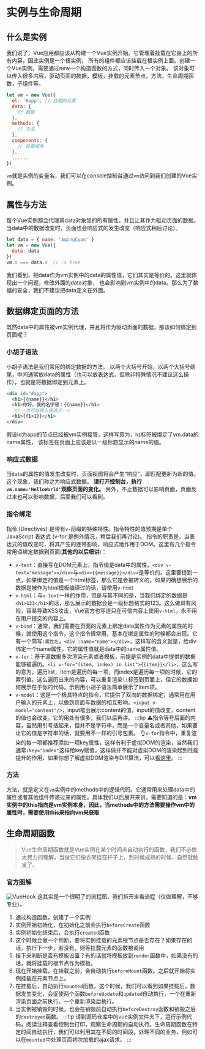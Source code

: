 # 实例与生命周期
## 什么是实例
我们说了，Vue应用都应该从构建一个Vue实例开始。它管理着挂载在它身上的所有内容，因此实例是一个根实例，
所有的组件都应该挂载在根实例上面。创建一个Vue实例，需要通过new一个构造函数的方式，同时传入一个对象。
该对象可以传入很多内容，驱动页面的数据，模板，挂载的元素节点，方法，生命周期函数，子组件等。
```js
let vm = new Vue({
  el: '#app', // 挂载的元素
  data: {
    // 数据
  },
  methods: {
    // 方法
  },
  components: {
    // 挂载组件
  },
  ......
})
```
`vm`就是实例的变量名，我们可以在console控制台通过`vm`访问到我们创建的Vue实例。
## 属性与方法
每个Vue实例都会代理其data对象里的所有属性，并且让其作为驱动页面的数据。当data中的数据改变时，页面也会响应式的发生改变（响应式稍后讨论）。
```js
let data = { name: 'AqingCyan' }
let vm = new Vue({ 
  data: data
})
vm.a === data.a  // -> true
```
我们看到，把data作为vm实例中的data的属性值，它们其实是等价的。这里就体现出一个问题，修改外面的data对象，
也会影响到vm实例中的data。那么为了数据的安全，我们不建议把data定义在外面。
## 数据绑定页面的方法
既然data中的属性被vm实例代理，并且将作为驱动页面的数据，那该如何绑定到页面呢？
### 小胡子语法
小胡子语法是我们常用的绑定数据的方法。
以两个大括号开始，以两个大括号结尾，中间通常放data的属性（也可以放表达式，但除非特殊情况不建议这么操作），也就是将数据绑定到元素上。
```html
<div id="#app">
  <h1>{{name}}</h1>
  <h1>你好，我的名字是：{{name}}</h1>
   <!--也可以放入表达式-->
  <h1>{{1+1}}</h1>
</div>
```
假设id为app的节点已经被vm实例接管，这样写意为，`h1`标签被绑定了vm.data的name属性，
该标签在页面上应该是以一级标题显示的name的值。
### 响应式数据
当`data`的属性的值发生改变时，页面视图将会产生“响应”，即匹配更新为新的值。这个现象，我们称之为响应式数据。
**请打开控制台，执行`vm.name='HelloWorld'`观察页面的变化。** 另外，不止数据可以影响页面，页面反过来也可以影响数据，后面我们可以看到。
### 指令绑定
指令 (Directives) 是带有`v-`前缀的特殊特性。指令特性的值预期是单个 JavaScript 表达式 (v-for 是例外情况，稍后我们再讨论)。
指令的职责是，当表达式的值改变时，将其产生的连带影响，响应式地作用于DOM。这里有几个指令常用语绑定数据到页面(**其他的以后细讲**)：
- `v-text`：直接写在DOM元素上，指令值是data中的属性，`<div v-text="message"></div>`与`<div>{{message}}</div>`是等价的。这里要提到一点，如果绑定的值是一个html标签，那么它是会被转义的。如果的确想展示的数据是被作为html模板编译过的话，请使用`v-html`
- `v-html`：与`v-text`一样的作用，但是与其不同的是，当我们绑定的数据是`<h1>123</h1>`的话，那么展示的数据会是一级标题格式的123。这么做具有风险，容易导致XSS攻击，Vue官方也写道只在可信内容上使用`v-html`，永不用在用户提交的内容上。
- `v-bind`：通常，我们需要在页面的元素上绑定data属性作为元素的属性的时候，就使用这个指令，这个指令很常用，基本在绑定属性的时候都会出现。它有一个简写`:属性名`，`<div :name="name"></div>`，这样写的含义就是，给div绑定一个name属性，它的属性值就是data中的name属性值。
- `v-for`：基于源数据多次渲染元素或者模板，前提是实例的data中提供的数据能够被遍历。`<li v-for="(item, index) in list">{{item}}</li>`，这么写的意为，遍历list，item是遍历的每一项，而index是遍历每一项的时候，它的索引值。这么遍历出来的内容，可以重复渲染`li`标签到页面上，但它的数据如何展示在于你的代码，示例用小胡子语法简单展示了item项。
- `v-model`：这是一个极具特点的指令，它提供了双向的数据绑定，通常用在用户输入的元素上，以做到页面与数据的相互影响。`<input v-model="content"/>`，input框会展示content的值，input的值改变，content的值也会改变。它的用处有很多，我们以后再讲。
:::tip
:warning:指令等号后面的内容，虽然用引号括起来，但并不是字符串，而是一个变量名或者其他，如果要让它的值是字符串的话，就要用不一样的引号包裹。
:ok_hand:`v-for`指令中，重复渲染的每一项都推荐添加一项key属性，这样有利于虚拟DOM的渲染，当然我们通常`:key="index"`这样给key赋值，这样做并不能对虚拟DOM的渲染起到性能提升的作用，如果你想了解虚拟DOM渲染与Diff算法，可以[看这里](#)。
:::
### 方法
方法，就是定义在`vm`实例中的methods中的逻辑代码。它通常用来处理data中的属性或者其他组件传递过来的属性。具体我们以后展开来讲，需要知道的是：**vm实例中的this指向是vm实例本身，因此，当methods中的方法需要操作vm中的属性时，需要使用this来指向vm来获取**
## 生命周期函数
> Vue生命周期函数就是Vue实例在某个时间点自动执行的函数，我们不必做太费力的理解，当做它们像衣架挂在杆子上，到时候成熟的时候，自然就触发了。
### 官方图解
![VueHook](https://cn.vuejs.org/images/lifecycle.png)
这其实是一个很明了的流程图，我们拆开来看流程（仅做理解，不够专业）。
1. 通过构造函数，创建了一个实例
2. 实例开始初始化，在初始化之前会执行`beforeCreate`函数
3. 实例初始化结束后，会执行`created`函数
4. 这个时候会做一个判断，要将实例挂载的元素根节点是否存在？如果存在的话，执行下一步，若没有，则等挂载元素的函数被调用
5. 接下来判断是否有模板设置？有的话就将模板放到`render`函数中，如果没有的话，就将挂载的根节点作为模板。
6. 现在开始挂载，在挂载之前，会自动执行`beforeMount`函数。之后就开始将实例挂载在元素节点上。
7. 在挂载后，自动执行`mounted`函数，这个时候，我们可以看到如果挂载后，数据发生变化，会促使两个函数`beforeUpdate`和`updated`自动执行，一个在重新渲染页面之前执行，一个重新渲染后执行。
8. 当实例被销毁的时候，也会在销毁前自动执行`beforeDestroy`函数和销毁之后的`destroyed`函数。
:::tip
请到源码仓库中的vue实例文件夹下，运行示例代码，阅读注释查看控制台打印，观察生命周期的自动执行。生命周期函数在特定时间自动执行，我们可以利用其在不同的时间段，处理不同的业务，例如可以在`mounted`中处理页面初次加载的ajax请求。
:::